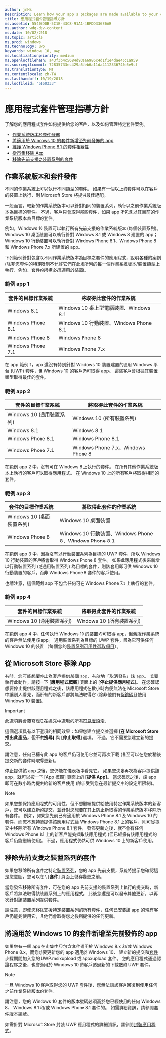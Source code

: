 ```yaml
---
author: jnHs
Description: Learn how your app's packages are made available to your customers, and how to manage specific package scenarios.
title: 應用程式套件管理指導方針
ms.assetid: 55405D0B-5C1E-43C8-91A1-4BFDD336E6AB
ms.author: wdg-dev-content
ms.date: 10/02/2018
ms.topic: article
ms.prod: windows
ms.technology: uwp
keywords: windows 10, uwp
ms.localizationpriority: medium
ms.openlocfilehash: a43f3b4c5684d93ea6986c4d1f1e4dae46c1a959
ms.sourcegitcommit: 72835733ec429a5deb6a11da4112336746e5e9cf
ms.translationtype: MT
ms.contentlocale: zh-TW
ms.lasthandoff: 10/19/2018
ms.locfileid: "5160333"
---
```

# <a name="guidance-for-app-package-management"></a>應用程式套件管理指導方針

了解您的應用程式套件如何提供給您的客戶，以及如何管理特定套件案例。

-   [作業系統版本和套件發佈](#os-versions-and-package-distribution)
-   [將適用於 Windows 10 的套件新增至先前發佈的 app](#adding-packages-for-windows-10-to-a-previously-published-app)
-   [維護 Windows Phone 8.1 的套件相容性](#maintaining-package-compatibility-for-windows-phone-81)
-   [從市集移除 App](#removing-an-app-from-the-store)
-   [移除先前支援之裝置系列的套件](#removing-packages-for-a-previously-supported-device-family)


## <a name="os-versions-and-package-distribution"></a>作業系統版本和套件發佈

不同的作業系統上可以執行不同類型的套件。 如果有一個以上的套件可以在客戶的裝置上執行，則 Microsoft Store 將提供最佳絕配。

一般而言，較新的作業系統版本可以針對相同的裝置系列，執行以之前作業系統版本為目標的套件。 不過，客戶只會取得那些套件，如果 app 不包含以其目前的作業系統版本為目標的套件。

例如，Windows 10 裝置可以執行所有先前支援的作業系統版本 (每個裝置系列)。 Windows 10 桌面裝置可以執行針對 Windows 8.1 或 Windows 8 建置的 app；Windows 10 行動裝置可以執行針對 Windows Phone 8.1、Windows Phone 8 和 Windows Phone 7.x 所建置的 app。 

下列範例針對包含以不同作業系統版本為目標之套件的應用程式，說明各種的案例 (除非您套件的特定限制不允許它們在此處所列的每一個作業系統版本/裝置類型上執行，例如，套件的架構必須適用於裝置)。 

### <a name="example-app-1"></a>範例 app 1

| 套件的目標作業系統 | 將取得此套件的作業系統 |
|-------------------------------------|----------------------------------------------|
| Windows 8.1                         | Windows 10 桌上型電腦裝置、Windows 8.1      |
| Windows Phone 8.1                   | Windows 10 行動裝置、Windows Phone 8.1 |
| Windows Phone 8                     | Windows Phone 8                              |
| Windows Phone 7.1                   | Windows Phone 7.x                            |

在 app 範例 1，app 還沒有特別針對 Windows 10 裝置建置的通用 Windows 平台 (UWP) 套件，但 Windows 10 的客戶仍可取得 app。 這些客戶會根據其裝置類型取得最佳的套件。

### <a name="example-app-2"></a>範例 app 2

| 套件的目標作業系統  | 將取得此套件的作業系統 |
|--------------------------------------|----------------------------------------------|
| Windows 10 (通用裝置系列) | Windows 10 (所有裝置系列)             |
| Windows 8.1                          | Windows 8.1                                  |
| Windows Phone 8.1                    | Windows Phone 8.1                            |
| Windows Phone 7.1                    | Windows Phone 7.x、Windows Phone 8           |

在範例 app 2 中，沒有可在 Windows 8 上執行的套件。 在所有其他作業系統版本上執行的客戶可以取得應用程式。 在 Windows 10 上的所有客戶將取得相同的套件。

### <a name="example-app-3"></a>範例 app 3

| 套件的目標作業系統 | 將取得此套件的作業系統                  |
|-------------------------------------|---------------------------------------------------------------|
| Windows 10 (桌面裝置系列)  | Windows 10 桌面裝置                                    |
| Windows Phone 8                     | Windows 10 行動裝置、Windows Phone 8、Windows Phone 8.1 |

在範例 app 3 中，因為沒有以行動裝置系列為目標的 UWP 套件，所以 Windows 10 行動裝置的客戶將會取得 Windows Phone 8 套件。 如果此應用程式後來新增以行動裝置系列 (或通用裝置系列) 為目標的套件，則該套用即可供 Windows 10 行動裝置的客戶，而非 Windows Phone 8 套件的客戶使用。

也請注意，這個範例 app 不包含任何可在 Windows Phone 7.x 上執行的套件。

### <a name="example-app-4"></a>範例 app 4

| 套件的目標作業系統  | 將取得此套件的作業系統 |
|--------------------------------------|----------------------------------------------|
| Windows 10 (通用裝置系列) | Windows 10 (所有裝置系列)             |

在範例 app 4 中，任何執行 Windows 10 的裝置均可取得 app，但舊版作業系統的客戶無法使用該 app。 通用裝置系列為目標的 UWP 套件，因為它可供任何 Windows 10 的裝置 （每個您的[裝置系列可用性選取項目](device-family-availability.md)）。


## <a name="removing-an-app-from-the-store"></a>從 Microsoft Store 移除 App

有時，您可能想要停止為客戶提供某個 app，有效地「取消發佈」該 app。 若要執行此動作，請按一下 [**應用程式概觀**] 頁面上的 [**停止提供應用程式**]。 在您確認想要停止提供該應用程式之後，該應用程式在數小時內便無法在 Microsoft Store 中讓別人看見，而所有的新客戶都將無法取得它 (除非他們有[促銷碼](generate-promotional-codes.md)且使用 Windows 10 裝置)。

> [!IMPORTANT]
> 此選項將會覆寫您已在提交中選取的所有[可見度](choose-visibility-options.md#discoverability)設定。 

這個選項具有以下選項的相同效果：如果您建立提交並選擇 **\[在 Microsoft Store 推出此產品，但不供搜尋\]** 與 **\[停止取得\]** 選項。 不過，它不需要您建立新的提交。

請注意，任何已擁有此 app 的客戶仍可使用它並可再次下載 (甚至可以在您於稍後提交新的套件時取得更新)。

停止提供該 app 之後，您仍能在儀表板中看見它。 如果您決定再次為客戶提供該 app，就可以按一下 [App 概觀] 頁面上的 **\[提供 App\]**。 當您確認之後，該 app 即可在數小時內提供給新的客戶使用 (除非受到您在最新提交中的設定所限制)。

> [!NOTE]
> 如果您想保持應用程式的可用性，但不想繼續提供給使用特定作業系統版本的新客戶，您可以建立新的提交，並針對您想要在其上防止新取得的作業系統版本移除所有套件。 例如，如果您先前已有適用於 Windows Phone 8.1 及 Windows 10 的套件，而您不想持續提供該應用程式給 Windows Phone 8.1 上的客戶，則可從提交中移除所有 Windows Phone 8.1 套件。 發佈更新之後，就不會有任何 Windows Phone 8.1 上的新客戶能夠擷取該應用程式 (但已經擁有該應用程式的客戶仍能繼續使用)。 不過，應用程式仍然可供 Windows 10 上的新客戶使用。


## <a name="removing-packages-for-a-previously-supported-device-family"></a>移除先前支援之裝置系列的套件

如果您移除所有套件之特定[裝置系列](https://docs.microsoft.com/uwp/extension-sdks/device-families-overview)，您的 app 先前支援，系統將提示您確認這是您意圖，您可以在 \ [**套件**] 頁面上儲存變更之前。

當您發佈移除所有套件，可在您的 app 先前支援的裝置系列上執行的提交時，新客戶將無法取得該裝置系列上的應用程式。 此後您還是可以發佈其他更新，以再次針對該裝置系列提供套件。

請注意，即使您移除支援特定裝置系列的所有套件，任何已安裝該 app 的現有客戶仍能夠使用它，且他們會取得您之後所提供的任何更新。


<a name="adding-packages-for-windows-10-to-a-previously-published-app"></a>

## <a name="adding-packages-for-windows-10-to-a-previously-published-app"></a>將適用於 Windows 10 的套件新增至先前發佈的 app

如果您有一個 app 在市集中只包含套件適用於 Windows 8.x 和/或 Windows Phone 8.x，而您想要更新您的 app 適用於 Windows 10、 建立新的提交和[套件](upload-app-packages.md)步驟期間加入您的 UWP.msixupload 或.appxupload 套件。 您的應用程式通過認證程序之後，也會適用於 Windows 10 的客戶透過新的下載數的 UWP 套件。

> [!NOTE]
> 一旦 Windows 10 客戶取得您的 UWP 套件後，您無法讓該客戶回復到使用任何之前作業系統版本的套件。 

請注意，您的 Windows 10 套件的版本號碼必須高於您已經使用的任何 Windows 8、 Windows 8.1 和/或 Windows Phone 8.1 套件的。 如需詳細資訊，請參閱[套件版本編號](package-version-numbering.md)。

如需針對 Microsoft Store 封裝 UWP 應用程式的詳細資訊，請參閱[封裝應用程式](../packaging/index.md)。
